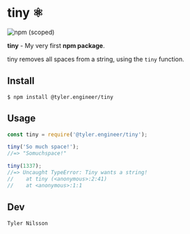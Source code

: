 # **tiny** ⚛️

![npm (scoped)](https://img.shields.io/badge/npm-v1.0.0-blue?style=plastic&logo=npm)

**tiny** - My very first **npm package**.

tiny removes all spaces from a string, using the `tiny` function.

## **Install**

```
$ npm install @tyler.engineer/tiny
```

## **Usage**

```js
const tiny = require('@tyler.engineer/tiny');

tiny('So much space!');
//=> "Somuchspace!"

tiny(1337);
//=> Uncaught TypeError: Tiny wants a string!
//    at tiny (<anonymous>:2:41)
//    at <anonymous>:1:1
```

## **Dev**

```
Tyler Nilsson
```
